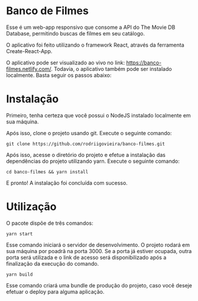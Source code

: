 # Banco de Filmes

Esse é um web-app responsivo que consome a API do The Movie DB Database, permitindo buscas de filmes em seu catálogo.

O aplicativo foi feito utilizando o framework React, através da ferramenta Create-React-App.

O aplicativo pode ser visualizado ao vivo no link: https://banco-filmes.netlify.com/. Todavia, o aplicativo também pode ser instalado localmente. Basta seguir os passos abaixo:

# Instalação

Primeiro, tenha certeza que você possui o NodeJS instalado localmente em sua máquina.

Após isso, clone o projeto usando git. Execute o seguinte comando:

```
git clone https://github.com/rodriigovieira/banco-filmes.git
```

Após isso, acesse o diretório do projeto e efetue a instalação das dependências do projeto utilizando yarn. Execute o seguinte comando:

```
cd banco-filmes && yarn install
```

E pronto! A instalação foi concluída com sucesso.

# Utilização

O pacote dispõe de três comandos:

```
yarn start
```

Esse comando iniciará o servidor de desenvolvimento. O projeto rodará em sua máquina por poadrã na porta 3000. Se a porta já estiver ocupada, outra porta será utilizada e o link de acesso será disponibilizado após a finalização da execução do comando.

```
yarn build
```

Esse comando criará uma bundle de produção do projeto, caso você deseje efetuar o deploy para alguma aplicação.
